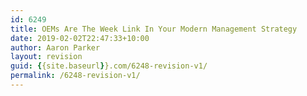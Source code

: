 ```yaml
---
id: 6249
title: OEMs Are The Week Link In Your Modern Management Strategy
date: 2019-02-02T22:47:33+10:00
author: Aaron Parker
layout: revision
guid: {{site.baseurl}}.com/6248-revision-v1/
permalink: /6248-revision-v1/
---
```

